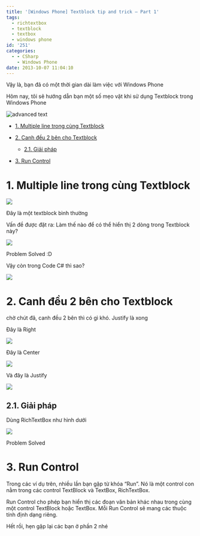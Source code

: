 ```yaml
---
title: '[Windows Phone] Textblock tip and trick – Part 1'
tags:
  - richtextbox
  - textblock
  - textbox
  - windows phone
id: '251'
categories:
  - - CSharp
    - Windows Phone
date: 2013-10-07 11:04:10
---
```


Vậy là, bạn đã có một thời gian dài làm việc với Windows Phone

Hôm nay, tôi sẽ hướng dẫn bạn một số mẹo vặt khi sử dụng Textblock trong Windows Phone

![advanced text](https://farm8.staticflickr.com/7407/10135898285_7ea60ebd9a_o.png)
<!-- more -->
*   [1. Multiple line trong cùng Textblock](#1-multiple-line-trong-cùng-textblock)
*   [2. Canh đều 2 bên cho Textblock](#2-canh-đều-2-bên-cho-textblock)
    
    *   [2.1. Giải pháp](#21-giải-pháp)
*   [3. Run Control](#3-run-control)

# 1. Multiple line trong cùng Textblock

![](https://farm4.staticflickr.com/3782/10136087586_2967ef0062_o.png)

Đây là một textblock bình thường

Vấn đề được đặt ra: Làm thế nào để có thể hiển thị 2 dòng trong Textblock này?

![](https://farm8.staticflickr.com/7386/10136108785_5fe51d5aa7_o.png)

Problem Solved :D

Vậy còn trong Code C# thì sao?

![](https://farm8.staticflickr.com/7316/10136204654_88cfbb6b67_o.png)

# 2. Canh đều 2 bên cho Textblock

chờ chút đã, canh đều 2 bên thì có gì khó. Justify là xong

Đây là Right

![](https://farm3.staticflickr.com/2888/10136343715_2961551886_o.png)

Đây là Center

![](https://farm4.staticflickr.com/3699/10136477973_38ce651897_o.png)

Và đây là Justify

![](https://farm4.staticflickr.com/3829/10136441596_37cb7b47d7_o.png)

## 2.1. Giải pháp

Dùng RichTextBox như hình dưới

![](https://farm3.staticflickr.com/2883/10139054113_9a87a5c1fd_o.png)

Problem Solved

# 3. Run Control

Trong các ví dụ trên, nhiều lần bạn gặp từ khóa “Run”. Nó là một control con nằm trong các control TextBlock và TextBox, RichTextBox.

Run Control cho phép bạn hiển thị các đoạn văn bản khác nhau trong cùng một control TextBlock hoặc TextBox. Mỗi Run Control sẽ mang các thuộc tính định dạng riêng.

Hết rồi, hẹn gặp lại các bạn ở phần 2 nhé